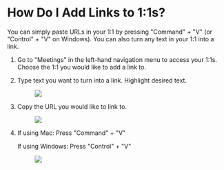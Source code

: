 # How Do I Add Links to 1:1s?

You can simply paste URLs in your 1:1 by pressing "Command" + "V" (or "Control" + "V" on Windows). You can also turn any text in your 1:1 into a link.

1.  Go to "Meetings" in the left-hand navigation menu to access your 1:1s. Choose the 1:1 you would like to add a link to.

2.  Type text you want to turn into a link. Highlight desired text.

    <figure><img src="https://d15txwkj13xtvh.cloudfront.net/downloads.intercomcdn.com/i/o/516138436/9b08783a6a2bc7eaaa4b3746/image.png" /></figure>

3.  Copy the URL you would like to link to.

    <figure><img src="https://d15txwkj13xtvh.cloudfront.net/downloads.intercomcdn.com/i/o/516140320/beedc40023cc41140ec21112/image.png" /></figure>

4.  If using Mac: Press "Command" + "V"

    If using Windows: Press "Control" + "V"

    <figure><img src="https://d15txwkj13xtvh.cloudfront.net/downloads.intercomcdn.com/i/o/516141831/7a03af07c7430ca4230865a9/image.png" /></figure>
